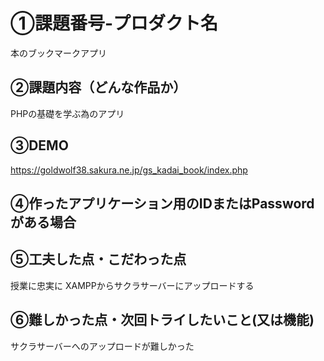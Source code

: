 # ①課題番号-プロダクト名

本のブックマークアプリ

## ②課題内容（どんな作品か）

PHPの基礎を学ぶ為のアプリ

## ③DEMO

https://goldwolf38.sakura.ne.jp/gs_kadai_book/index.php

## ④作ったアプリケーション用のIDまたはPasswordがある場合


## ⑤工夫した点・こだわった点

授業に忠実に
XAMPPからサクラサーバーにアップロードする

## ⑥難しかった点・次回トライしたいこと(又は機能)

サクラサーバーへのアップロードが難しかった
